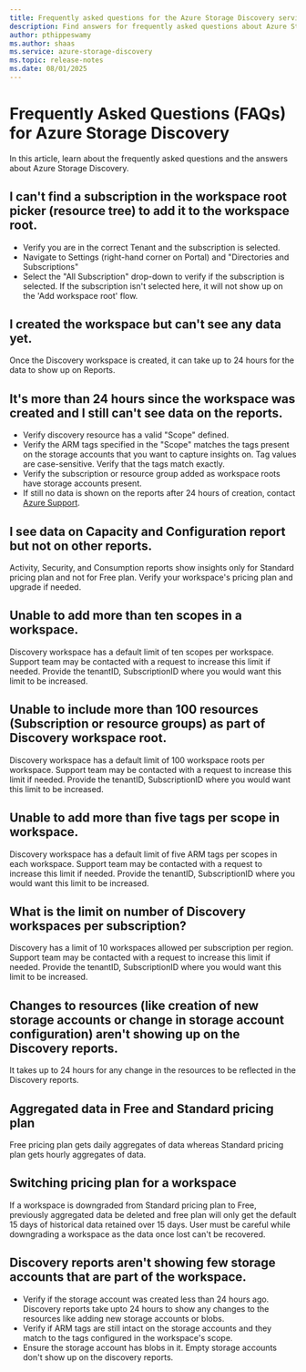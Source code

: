 ```yaml
---
title: Frequently asked questions for the Azure Storage Discovery service | Microsoft Docs
description: Find answers for frequently asked questions about Azure Storage Discovery.
author: pthippeswamy
ms.author: shaas
ms.service: azure-storage-discovery
ms.topic: release-notes
ms.date: 08/01/2025
---
```

# Frequently Asked Questions (FAQs) for Azure Storage Discovery

In this article, learn about the frequently asked questions and the answers about Azure Storage Discovery.

## I can't find a subscription in the workspace root picker (resource tree) to add it to the workspace root.
- Verify you are in the correct Tenant and the subscription is selected.
- Navigate to Settings (right-hand corner on Portal) and "Directories and Subscriptions"
- Select the "All Subscription" drop-down to verify if the subscription is selected. If the subscription isn't selected here, it will not show up on the 'Add workspace root' flow.

## I created the workspace but can't see any data yet.
Once the Discovery workspace is created, it can take up to 24 hours for the data to show up on Reports.

## It's more than 24 hours since the workspace was created and I still can't see data on the reports.
- Verify discovery resource has a valid "Scope" defined.
- Verify the ARM tags specified in the "Scope" matches the tags present on the storage accounts that you want to capture insights on. Tag values are case-sensitive. Verify that the tags match exactly.
- Verify the subscription or resource group added as workspace roots have storage accounts present.
- If still no data is shown on the reports after 24 hours of creation, contact [Azure Support](https://portal.azure.com/#blade/Microsoft_Azure_Support/HelpAndSupportBlade/overview).

## I see data on Capacity and Configuration report but not on other reports.
Activity, Security, and Consumption reports show insights only for Standard pricing plan and not for Free plan. Verify your workspace's pricing plan and upgrade if needed.

## Unable to add more than ten scopes in a workspace.
Discovery workspace has a default limit of ten scopes per workspace. Support team may be contacted with a request to increase this limit if needed. Provide the tenantID, SubscriptionID where you would want this limit to be increased.

## Unable to include more than 100 resources (Subscription or resource groups) as part of Discovery workspace root.
Discovery workspace has a default limit of 100 workspace roots per workspace. Support team may be contacted with a request to increase this limit if needed. Provide the tenantID, SubscriptionID where you would want this limit to be increased.

## Unable to add more than five tags per scope in workspace.
Discovery workspace has a default limit of five ARM tags per scopes in each workspace. Support team may be contacted with a request to increase this limit if needed. Provide the tenantID, SubscriptionID where you would want this limit to be increased.

## What is the limit on number of Discovery workspaces per subscription?
Discovery has a limit of 10 workspaces allowed per subscription per region. Support team may be contacted with a request to increase this limit if needed. Provide the tenantID, SubscriptionID where you would want this limit to be increased.

## Changes to resources (like creation of new storage accounts or change in storage account configuration) aren't showing up on the Discovery reports.
It takes up to 24 hours for any change in the resources to be reflected in the Discovery reports.

## Aggregated data in Free and Standard pricing plan
Free pricing plan gets daily aggregates of data whereas Standard pricing plan gets hourly aggregates of data.

## Switching pricing plan for a workspace
If a workspace is downgraded from Standard pricing plan to Free, previously aggregated data be deleted and free plan will only get the default 15 days of historical data retained over 15 days. User must be careful while downgrading a workspace as the data once lost can't be recovered.

## Discovery reports aren't showing few storage accounts that are part of the workspace.
- Verify if the storage account was created less than 24 hours ago. Discovery reports take upto 24 hours to show any changes to the resources like adding new storage accounts or blobs.
- Verify if ARM tags are still intact on the storage accounts and they match to the tags configured in the workspace's scope.
- Ensure the storage account has blobs in it. Empty storage accounts don't show up on the discovery reports.